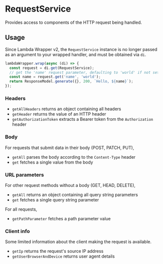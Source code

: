# RequestService

Provides access to components of the HTTP request being handled.

## Usage

Since Lambda Wrapper v2, the `RequestService` instance is no longer passed as an argument to your wrapped handler, and must be obtained via `di`.

```ts
lambdaWrapper.wrap(async (di) => {
  const request = di.get(RequestService);
  // get the 'name' request parameter, defaulting to 'world' if not set
  const name = request.get('name', 'world');
  return ResponseModel.generate({}, 200, `Hello, ${name}`);
});
```

### Headers

- `getAllHeaders` returns an object containing all headers
- `getHeader` returns the value of an HTTP header
- `getAuthorizationToken` extracts a Bearer token from the `Authorization` header

### Body

For requests that submit data in their body (POST, PATCH, PUT),

- `getAll` parses the body according to the `Content-Type` header
- `get` fetches a single value from the body

### URL parameters

For other request methods without a body (GET, HEAD, DELETE),

- `getAll` returns an object containing all query string parameters
- `get` fetches a single query string parameter

For all requests,

- `getPathParameter` fetches a path parameter value

### Client info

Some limited information about the client making the request is available.

- `getIp` returns the request's source IP address
- `getUserBrowserAndDevice` returns user agent details
